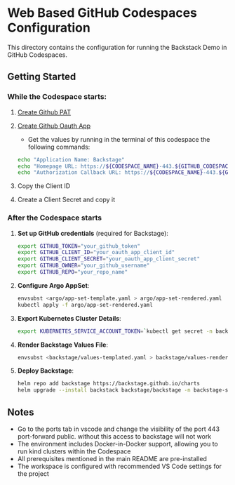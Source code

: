 # Web Based GitHub Codespaces Configuration

This directory contains the configuration for running the Backstack Demo in GitHub Codespaces.

## Getting Started

### While the Codespace starts:

1. [Create Github PAT](https://github.com/settings/tokens/new)
2. [Create Github Oauth App](https://github.com/settings/applications/new)

    * Get the values by running in the terminal of this codespace the following commands:
    ```bash
    echo "Application Name: Backstage"
    echo "Homepage URL: https://${CODESPACE_NAME}-443.${GITHUB_CODESPACES_PORT_FORWARDING_DOMAIN}"
    echo "Authorization Callback URL: https://${CODESPACE_NAME}-443.${GITHUB_CODESPACES_PORT_FORWARDING_DOMAIN}/api/auth/github"
    ```
3. Copy the Client ID
4. Create a Client Secret and copy it

### After the Codespace starts
1. **Set up GitHub credentials** (required for Backstage):
   ```bash
   export GITHUB_TOKEN="your_github_token"
   export GITHUB_CLIENT_ID="your_oauth_app_client_id"
   export GITHUB_CLIENT_SECRET="your_oauth_app_client_secret"
   export GITHUB_OWNER="your_github_username"
   export GITHUB_REPO="your_repo_name"
   ```
2. **Configure Argo AppSet**:
   ```bash
   envsubst <argo/app-set-template.yaml > argo/app-set-rendered.yaml
   kubectl apply -f argo/app-set-rendered.yaml
   ```
3. **Export Kubernetes Cluster Details**:
   ```bash
   export KUBERNETES_SERVICE_ACCOUNT_TOKEN=`kubectl get secret -n backstage-system backstage-token -o jsonpath='{.data.token}' | base64 --decode`
   ```
4. **Render Backstage Values File**:
   ```bash
   envsubst <backstage/values-templated.yaml > backstage/values-rendered.yaml
   ```
3. **Deploy Backstage**:
   ```bash
   helm repo add backstage https://backstage.github.io/charts
   helm upgrade --install backstack backstage/backstage -n backstage-system -f backstage/values-rendered.yaml --wait
   ```

## Notes
- Go to the ports tab in vscode and change the visibility of the port 443 port-forward public. without this access to backstage will not work
- The environment includes Docker-in-Docker support, allowing you to run kind clusters within the Codespace
- All prerequisites mentioned in the main README are pre-installed
- The workspace is configured with recommended VS Code settings for the project
